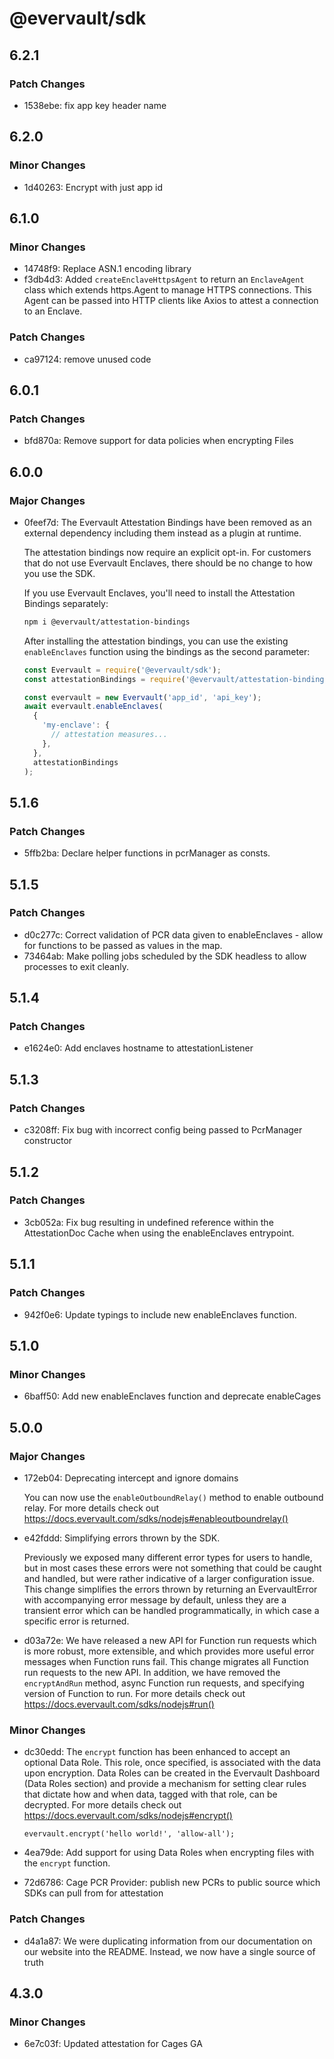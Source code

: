 # @evervault/sdk

## 6.2.1

### Patch Changes

- 1538ebe: fix app key header name

## 6.2.0

### Minor Changes

- 1d40263: Encrypt with just app id

## 6.1.0

### Minor Changes

- 14748f9: Replace ASN.1 encoding library
- f3db4d3: Added `createEnclaveHttpsAgent` to return an `EnclaveAgent` class which extends https.Agent to manage HTTPS connections. This Agent can be passed into HTTP clients like Axios to attest a connection to an Enclave.

### Patch Changes

- ca97124: remove unused code

## 6.0.1

### Patch Changes

- bfd870a: Remove support for data policies when encrypting Files

## 6.0.0

### Major Changes

- 0feef7d: The Evervault Attestation Bindings have been removed as an external dependency including them instead as a plugin at runtime.

  The attestation bindings now require an explicit opt-in. For customers that do not use Evervault Enclaves, there should be no change to how you use the SDK.

  If you use Evervault Enclaves, you'll need to install the Attestation Bindings separately:

  ```sh
  npm i @evervault/attestation-bindings
  ```

  After installing the attestation bindings, you can use the existing `enableEnclaves` function using the bindings as the second parameter:

  ```javascript
  const Evervault = require('@evervault/sdk');
  const attestationBindings = require('@evervault/attestation-bindings');

  const evervault = new Evervault('app_id', 'api_key');
  await evervault.enableEnclaves(
    {
      'my-enclave': {
        // attestation measures...
      },
    },
    attestationBindings
  );
  ```

## 5.1.6

### Patch Changes

- 5ffb2ba: Declare helper functions in pcrManager as consts.

## 5.1.5

### Patch Changes

- d0c277c: Correct validation of PCR data given to enableEnclaves - allow for functions to be passed as values in the map.
- 73464ab: Make polling jobs scheduled by the SDK headless to allow processes to exit cleanly.

## 5.1.4

### Patch Changes

- e1624e0: Add enclaves hostname to attestationListener

## 5.1.3

### Patch Changes

- c3208ff: Fix bug with incorrect config being passed to PcrManager constructor

## 5.1.2

### Patch Changes

- 3cb052a: Fix bug resulting in undefined reference within the AttestationDoc Cache when using the enableEnclaves entrypoint.

## 5.1.1

### Patch Changes

- 942f0e6: Update typings to include new enableEnclaves function.

## 5.1.0

### Minor Changes

- 6baff50: Add new enableEnclaves function and deprecate enableCages

## 5.0.0

### Major Changes

- 172eb04: Deprecating intercept and ignore domains

  You can now use the `enableOutboundRelay()` method to enable outbound relay. For more details check out https://docs.evervault.com/sdks/nodejs#enableoutboundrelay()

- e42fddd: Simplifying errors thrown by the SDK.

  Previously we exposed many different error types for users to handle, but in most cases these errors were not something that could be caught and handled, but were rather indicative of a larger configuration issue. This change simplifies the errors thrown by returning an EvervaultError with accompanying error message by default, unless they are a transient error which can be handled programmatically, in which case a specific error is returned.

- d03a72e: We have released a new API for Function run requests which is more robust, more extensible, and which provides more useful error messages when Function runs fail. This change migrates all Function run requests to the new API. In addition, we have removed the `encryptAndRun` method, async Function run requests, and specifying version of Function to run. For more details check out https://docs.evervault.com/sdks/nodejs#run()

### Minor Changes

- dc30edd: The `encrypt` function has been enhanced to accept an optional Data Role. This role, once specified, is associated with the data upon encryption. Data Roles can be created in the Evervault Dashboard (Data Roles section) and provide a mechanism for setting clear rules that dictate how and when data, tagged with that role, can be decrypted. For more details check out https://docs.evervault.com/sdks/nodejs#encrypt()

  `evervault.encrypt('hello world!', 'allow-all');`

- 4ea79de: Add support for using Data Roles when encrypting files with the `encrypt` function.
- 72d6786: Cage PCR Provider: publish new PCRs to public source which SDKs can pull from for attestation

### Patch Changes

- d4a1a87: We were duplicating information from our documentation on our website into the README. Instead, we now have a single source of truth

## 4.3.0

### Minor Changes

- 6e7c03f: Updated attestation for Cages GA
